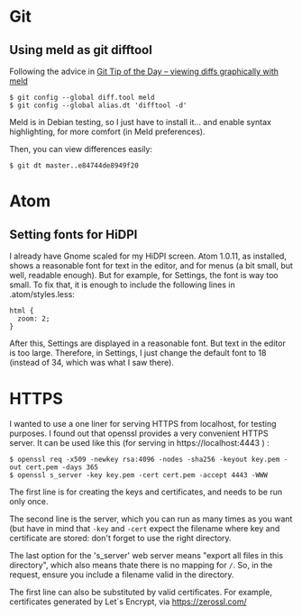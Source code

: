 # Git

## Using meld as git difftool

Following the advice in [Git Tip of the Day – viewing diffs graphically with meld](https://kparal.wordpress.com/2015/09/10/git-tip-of-the-day-viewing-diffs-graphically-with-meld/)
```
$ git config --global diff.tool meld
$ git config --global alias.dt 'difftool -d'
```

Meld is in Debian testing, so I just have to install it... and enable syntax highlighting, for more comfort (in Meld preferences).

Then, you can view differences easily:

```
$ git dt master..e84744de8949f20

```

# Atom

## Setting fonts for HiDPI

I already have Gnome scaled for my HiDPI screen. Atom 1.0.11, as installed, shows a reasonable font for text in the editor, and for menus (a bit small, but well, readable enough). But for example, for Settings, the font is way too small. To fix that, it is enough to include the following lines in .atom/styles.less:

```
html {
  zoom: 2;
}
```

After this, Settings are displayed in a reasonable font. But text in the editor is too large. Therefore, in Settings, I just change the default font to 18 (instead of 34, which was what I saw there).

# HTTPS

I wanted to use a one liner for serving HTTPS from localhost, for testing purposes. I found out that openssl provides a very convenient HTTPS server. It can be used like this (for serving in https://localhost:4443 ) :

```
$ openssl req -x509 -newkey rsa:4096 -nodes -sha256 -keyout key.pem -out cert.pem -days 365
$ openssl s_server -key key.pem -cert cert.pem -accept 4443 -WWW
```

The first line is for creating the keys and certificates, and needs to be run only once.

The second line is the server, which you can run as many times as you want (but have in mind that `-key`  and `-cert` expect the filename where key and certificate are stored: don't forget to use the right directory.

The last option for the 's_server' web server means "export all files in this directory", which also means thate there is no mapping for `/`. So, in the request, ensure you include a filename valid in the directory.

The first line can also be substituted by valid certificates. For example, certificates generated by Let´s Encrypt, via https://zerossl.com/
